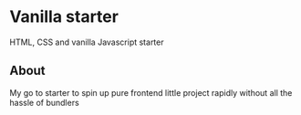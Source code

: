 # Vanilla starter

HTML, CSS and vanilla Javascript starter

## About

My go to starter to spin up pure frontend little project rapidly without all the hassle of bundlers
